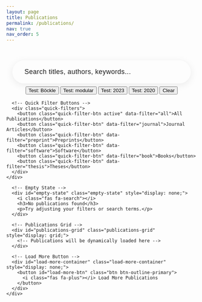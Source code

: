 ```yaml
---
layout: page
title: Publications
permalink: /publications/
nav: true
nav_order: 5
---
```


<div class="publications-page">
  <!-- Filter Controls -->
  <div class="filter-section">
    <div class="container">
      <!-- Publications Search Bar -->
      <div class="search-container">
        <div class="search-wrapper">
          <input type="text" id="publications-search-input" class="search-input" placeholder="Search titles, authors, keywords...">
          <i class="fas fa-search search-icon"></i>
          <button type="button" id="publications-clear-search" class="clear-search-btn" style="display: none;">
            <i class="fas fa-times"></i>
          </button>
        </div>
        <div id="publications-search-results-info" class="search-results-info" style="display: none;">
          <span id="publications-search-results-count"></span> publications found
        </div>
        <div class="search-test-buttons" style="margin-top: 0.5rem;">
          <button type="button" class="btn btn-sm btn-outline-secondary" onclick="testPublicationsSearch('Böckle')">Test: Böckle</button>
          <button type="button" class="btn btn-sm btn-outline-secondary" onclick="testPublicationsSearch('modular')">Test: modular</button>
          <button type="button" class="btn btn-sm btn-outline-secondary" onclick="testPublicationsSearch('2023')">Test: 2023</button>
          <button type="button" class="btn btn-sm btn-outline-secondary" onclick="testPublicationsSearch('2020')">Test: 2020</button>
          <button type="button" class="btn btn-sm btn-outline-secondary" onclick="clearPublicationsSearch()">Clear</button>
        </div>
      </div>

      <!-- Quick Filter Buttons -->
      <div class="quick-filters">
        <button class="quick-filter-btn active" data-filter="all">All Publications</button>
        <button class="quick-filter-btn" data-filter="journal">Journal Articles</button>
        <button class="quick-filter-btn" data-filter="preprint">Preprints</button>
        <button class="quick-filter-btn" data-filter="software">Software</button>
        <button class="quick-filter-btn" data-filter="book">Books</button>
        <button class="quick-filter-btn" data-filter="thesis">Theses</button>
      </div>
    </div>
  </div>

  <!-- Publications Grid -->
  <div class="publications-content">
    <div class="container">
      <!-- Loading State -->
      <div id="loading-state" class="loading-state" style="display: none;">
        <div class="spinner"></div>
        <p>Loading publications...</p>
      </div>

      <!-- Empty State -->
      <div id="empty-state" class="empty-state" style="display: none;">
        <i class="fas fa-search"></i>
        <h3>No publications found</h3>
        <p>Try adjusting your filters or search terms.</p>
      </div>

      <!-- Publications Grid -->
      <div id="publications-grid" class="publications-grid" style="display: grid;">
        <!-- Publications will be dynamically loaded here -->
      </div>

      <!-- Load More Button -->
      <div id="load-more-container" class="load-more-container" style="display: none;">
        <button id="load-more-btn" class="btn btn-outline-primary">
          <i class="fas fa-plus"></i> Load More Publications
        </button>
      </div>
    </div>
  </div>
</div>

<!-- Publication Card Template -->
<template id="publication-card-template">
  <div class="publication-card">
    <div class="publication-header">
      <div class="publication-meta">
        <span class="publication-type"></span>
        <span class="publication-status"></span>
        <span class="publication-year"></span>
      </div>
      <h3 class="publication-title">
        <a href="javascript:void(0)" class="publication-link"></a>
      </h3>
      <div class="publication-authors"></div>
      <div class="publication-venue"></div>
    </div>
    
    <div class="publication-body">
      <div class="publication-abstract"></div>
      <div class="publication-keywords"></div>
    </div>
    
    <div class="publication-footer">
      <div class="publication-links">
        <!-- Links will be dynamically added -->
      </div>
      <div class="publication-metrics">
        <!-- Metrics will be dynamically added -->
      </div>
    </div>
  </div>
</template>

<style>
.publications-page {
  background: var(--bg-primary);
  min-height: 100vh;
  padding-top: 1rem;
}

.filter-section {
  background: linear-gradient(135deg, var(--bg-secondary) 0%, var(--bg-tertiary) 100%);
  border-bottom: 3px solid var(--primary);
  padding: 1rem 0;
  margin-bottom: 0.5rem;
  border-radius: 0 0 12px 12px;
}

.section-title {
  border-bottom: 3px solid var(--primary);
}

[data-theme="dark"] .filter-section,
body.dark-mode .filter-section {
  border-bottom: 3px solid #111 !important;
}

[data-theme="dark"] .section-title,
body.dark-mode .section-title {
  border-bottom: 3px solid #111 !important;
}

.publications-content {
  margin-top: 0;
  padding-top: 0;
}

.search-container {
  display: flex;
  flex-direction: column;
  align-items: center;
  margin-bottom: 1rem;
  padding: 0 1rem;
}

.search-results-info {
  margin-top: 0.5rem;
  padding: 0.5rem 1.5rem;
  background: var(--bg-secondary);
  color: var(--text-secondary);
  border-radius: 2rem;
  font-size: 0.9rem;
  font-weight: 500;
  border: 1px solid var(--border-color);
  animation: fadeIn 0.3s ease;
}

@keyframes fadeIn {
  from { opacity: 0; transform: translateY(-10px); }
  to { opacity: 1; transform: translateY(0); }
}

.search-wrapper {
  position: relative;
  max-width: 600px;
  width: 100%;
}

.search-input {
  width: 100%;
  padding: 1.25rem 4rem 1.25rem 2rem;
  border: 3px solid var(--border-color);
  border-radius: 3rem;
  background: var(--bg-primary);
  color: var(--text-primary);
  font-size: 1.1rem;
  font-weight: 500;
  transition: all 0.3s ease;
  box-shadow: 0 4px 20px rgba(0, 0, 0, 0.08);
  letter-spacing: 0.5px;
}

.search-input::placeholder {
  color: var(--text-muted);
  font-weight: 400;
}

.search-input:focus {
  outline: none;
  border-color: var(--primary);
  box-shadow: 0 0 0 4px rgba(194, 32, 50, 0.15), 0 8px 25px rgba(0, 0, 0, 0.15);
  transform: translateY(-2px);
}

.search-input:hover {
  border-color: var(--primary);
  box-shadow: 0 6px 25px rgba(0, 0, 0, 0.12);
}

.search-icon {
  position: absolute;
  right: 2rem;
  top: 50%;
  transform: translateY(-50%);
  color: var(--primary);
  font-size: 1.3rem;
  pointer-events: none;
  transition: all 0.3s ease;
}

.search-input:focus + .search-icon {
  color: var(--primary-hover);
  transform: translateY(-50%) scale(1.1);
}

.clear-search-btn {
  position: absolute;
  right: 0.75rem;
  top: 50%;
  transform: translateY(-50%);
  background: var(--primary);
  color: white;
  border: none;
  border-radius: 50%;
  width: 2rem;
  height: 2rem;
  display: flex;
  align-items: center;
  justify-content: center;
  cursor: pointer;
  transition: all 0.3s ease;
  font-size: 0.9rem;
  z-index: 10;
}

.clear-search-btn:hover {
  background: var(--primary-hover);
  transform: translateY(-50%) scale(1.1);
}

.clear-search-btn:active {
  transform: translateY(-50%) scale(0.95);
}

@media (max-width: 768px) {
  .search-input {
    padding: 1rem 3.5rem 1rem 1.5rem;
    font-size: 1rem;
  }
  
  .search-icon {
    right: 1.5rem;
    font-size: 1.2rem;
  }
  
  .clear-search-btn {
    width: 1.8rem;
    height: 1.8rem;
    font-size: 0.8rem;
  }
}

.quick-filters {
  display: flex;
  gap: 0.5rem;
  flex-wrap: wrap;
  justify-content: center;
  margin-top: 0.5rem;
}

.quick-filter-btn {
  padding: 0.5rem 1.5rem;
  border: 2px solid var(--primary);
  border-radius: 2rem;
  background: var(--primary);
  color: white;
  font-weight: 500;
  cursor: pointer;
  transition: all 0.2s ease;
  box-shadow: 0 2px 4px rgba(194, 32, 50, 0.2);
}

.quick-filter-btn:hover,
.quick-filter-btn.active {
  background: var(--primary-hover);
  color: white;
  border-color: var(--primary-hover);
  transform: translateY(-2px);
  box-shadow: 0 4px 8px rgba(194, 32, 50, 0.3);
}

.quick-filter-btn:not(.active) {
  background: var(--bg-primary);
  color: var(--primary);
  border-color: var(--primary);
}

.quick-filter-btn:not(.active):hover {
  background: var(--bg-secondary);
  color: var(--primary-hover);
  border-color: var(--primary-hover);
}

.loading-state {
  text-align: center;
  padding: 3rem;
  color: var(--text-muted);
}

.spinner {
  border: 4px solid var(--border-color);
  border-top: 4px solid var(--primary);
  border-radius: 50%;
  width: 40px;
  height: 40px;
  animation: spin 1s linear infinite;
  margin: 0 auto 1rem;
}

@keyframes spin {
  0% { transform: rotate(0deg); }
  100% { transform: rotate(360deg); }
}

.empty-state {
  text-align: center;
  padding: 3rem;
  color: var(--text-muted);
}

.empty-state i {
  font-size: 3rem;
  margin-bottom: 1rem;
  opacity: 0.5;
}

.empty-state h3 {
  color: var(--text-primary);
  margin-bottom: 0.5rem;
}

.publications-grid {
  display: grid;
  grid-template-columns: repeat(auto-fill, minmax(350px, 1fr));
  gap: 1rem;
  margin-bottom: 1.5rem;
}

@media (max-width: 768px) {
  .publications-grid {
    grid-template-columns: 1fr;
    gap: 1rem;
  }
}

.publication-card {
  background: var(--bg-primary);
  border-radius: 0.375rem;
  border: 1px solid var(--border-color);
  box-shadow: 0 0.125rem 0.25rem rgba(0, 0, 0, 0.075);
  transition: all 0.2s ease;
  overflow: hidden;
  height: fit-content;
}

.publication-card:hover {
  transform: translateY(-4px);
  box-shadow: 0 0.5rem 1rem rgba(0, 0, 0, 0.15);
  border-color: #c22032;
}

.publication-header {
  padding: 1.25rem;
  border-bottom: 1px solid #dee2e6;
}

.publication-meta {
  display: flex;
  gap: 0.5rem;
  margin-bottom: 1rem;
  flex-wrap: wrap;
}

.publication-type,
.publication-status,
.publication-year {
  padding: 0.25rem 0.75rem;
  border-radius: 1rem;
  font-size: 0.8rem;
  font-weight: 600;
}

.publication-type {
  background: linear-gradient(135deg, #c22032 0%, #a01828 100%);
  color: white;
}

.publication-status {
  background: #f8f9fa;
  color: #6c757d;
  border: 1px solid #dee2e6;
}

.publication-year {
  background: #f8f9fa;
  color: #6c757d;
  border: 1px solid #dee2e6;
}

.publication-title {
  font-size: 1.3rem;
  font-weight: 600;
  margin-bottom: 0.75rem;
  line-height: 1.3;
}

.publication-title a {
  color: #212529;
  text-decoration: none;
  transition: color 0.2s ease;
  cursor: pointer;
}

.publication-title a:hover {
  color: #c22032;
  text-decoration: underline;
}

.publication-title a[href="javascript:void(0)"] {
  cursor: default;
  color: #212529;
}

.publication-title a[href="javascript:void(0)"]:hover {
  color: #212529;
  text-decoration: none;
}

.publication-authors {
  color: #6c757d;
  font-style: italic;
  margin-bottom: 0.5rem;
  font-size: 0.95rem;
}

.publication-venue {
  color: #adb5bd;
  font-size: 0.9rem;
}

.publication-body {
  padding: 1.25rem;
}

.publication-abstract {
  color: #495057;
  line-height: 1.6;
  margin-bottom: 1rem;
  font-size: 0.9rem;
}

.publication-keywords {
  display: flex;
  flex-wrap: wrap;
  gap: 0.5rem;
}

.keyword-tag {
  background: #e9ecef;
  color: #495057;
  padding: 0.25rem 0.5rem;
  border-radius: 0.25rem;
  font-size: 0.8rem;
}

.publication-footer {
  padding: 1.25rem;
  border-top: 1px solid #dee2e6;
  background: #f8f9fa;
}

.publication-links {
  display: flex;
  gap: 0.5rem;
  flex-wrap: wrap;
  margin-bottom: 1rem;
}

.publication-link-btn {
  display: inline-flex;
  align-items: center;
  gap: 0.5rem;
  padding: 0.75rem 1.25rem;
  background: #c22032;
  color: white !important;
  text-decoration: none;
  border-radius: 0.5rem;
  font-size: 0.9rem;
  font-weight: 600;
  transition: all 0.2s ease;
  border: 2px solid #c22032;
  box-shadow: 0 2px 4px rgba(194, 32, 50, 0.3);
  text-shadow: 0 1px 2px rgba(0, 0, 0, 0.3);
}

.publication-link-btn:hover {
  background: #a01828;
  color: white !important;
  border-color: #a01828;
  transform: translateY(-2px);
  box-shadow: 0 4px 8px rgba(194, 32, 50, 0.4);
  text-decoration: none;
}

.publication-link-btn:active {
  transform: translateY(0);
  box-shadow: 0 2px 4px rgba(194, 32, 50, 0.3);
}

.publication-link-btn i {
  font-size: 1rem;
  color: white !important;
}

.publication-metrics {
  display: flex;
  gap: 1rem;
  flex-wrap: wrap;
}

.metric-item {
  display: flex;
  align-items: center;
  gap: 0.5rem;
  color: #6c757d;
  font-size: 0.85rem;
}

.load-more-container {
  text-align: center;
  margin-top: 2rem;
}

.btn-outline-primary {
  border-color: #c22032;
  color: #c22032;
}

.btn-outline-primary:hover {
  background: #c22032;
  border-color: #c22032;
  color: white;
}
</style>

<script>
class PublicationsManager {
  constructor() {
    this.publications = [];
    this.filteredPublications = [];
    this.currentPage = 1;
    this.itemsPerPage = 12;
    this.filters = {
      type: '',
      status: '',
      year: '',
      search: ''
    };
    
    this.init();
  }
  
  async init() {
    console.log('Initializing PublicationsManager...');
    this.bindEvents();
    await this.loadPublications();
    this.filteredPublications = this.publications;
    this.renderPublications();
    console.log('PublicationsManager initialized successfully');
  }
  
  bindEvents() {
    // Publications search input with debouncing
    let searchTimeout;
    const searchInput = document.getElementById('publications-search-input');
    const clearSearchBtn = document.getElementById('publications-clear-search');
    
    if (searchInput) {
      console.log('✅ Publications search input found and bound');
      searchInput.addEventListener('input', (e) => {
        clearTimeout(searchTimeout);
        searchTimeout = setTimeout(() => {
          this.filters.search = e.target.value.toLowerCase().trim();
          console.log('🔍 Publications search term:', this.filters.search);
          
          // Show/hide clear button
          if (clearSearchBtn) {
            if (this.filters.search.length > 0) {
              clearSearchBtn.style.display = 'flex';
            } else {
              clearSearchBtn.style.display = 'none';
            }
          }
          
          this.applyFilters();
        }, 300);
      });
      
      // Also listen for Enter key
      searchInput.addEventListener('keypress', (e) => {
        if (e.key === 'Enter') {
          this.filters.search = e.target.value.toLowerCase().trim();
          console.log('🔍 Publications search term (Enter):', this.filters.search);
          this.applyFilters();
        }
      });
    } else {
      console.error('❌ Publications search input not found');
    }
    
    // Clear search button
    if (clearSearchBtn) {
      clearSearchBtn.addEventListener('click', () => {
        if (searchInput) {
          searchInput.value = '';
          this.filters.search = '';
          clearSearchBtn.style.display = 'none';
          this.applyFilters();
          searchInput.focus();
        }
      });
    }
    
    // Quick filter buttons
    const quickFilterButtons = document.querySelectorAll('.quick-filter-btn');
    
    quickFilterButtons.forEach((btn, index) => {
      btn.addEventListener('click', (e) => {
        // Remove active class from all buttons
        document.querySelectorAll('.quick-filter-btn').forEach(b => b.classList.remove('active'));
        
        // Add active class to clicked button
        e.target.classList.add('active');
        
        const filter = e.target.dataset.filter;
        this.applyQuickFilter(filter);
      });
    });
    
    // Load more button
    const loadMoreBtn = document.getElementById('load-more-btn');
    if (loadMoreBtn) {
      loadMoreBtn.addEventListener('click', () => {
        this.loadMore();
      });
    }
  }
  
  async loadPublications() {
    try {
      // Show loading state
      document.getElementById('loading-state').style.display = 'block';
      document.getElementById('publications-grid').style.display = 'none';
      document.getElementById('empty-state').style.display = 'none';
      
      // Load real publications data
      this.publications = await this.getPublicationsData();
      console.log('Loaded publications:', this.publications.length, this.publications);
      
      // Hide loading state
      document.getElementById('loading-state').style.display = 'none';
      
    } catch (error) {
      console.error('Error loading publications:', error);
      document.getElementById('loading-state').style.display = 'none';
      document.getElementById('empty-state').style.display = 'block';
    }
  }
  
  async getPublicationsData() {
    try {
      const response = await fetch('/assets/json/publications-data.json');
      if (!response.ok) {
        throw new Error(`HTTP error! status: ${response.status}`);
      }
      const data = await response.json();
      console.log('Loaded publications data:', data.length, 'publications');
      return data;
    } catch (error) {
      console.error('Error loading publications data:', error);
      // Fallback to sample data if loading fails
      return this.getSamplePublications();
    }
  }
  
  getSamplePublications() {
    return [
      {
        id: 1,
        title: "Irreducibility of versal deformation rings in the (p,p)-case for 2-dimensional representations",
        authors: "Gebhard Böckle, A.-K. Juschka",
        year: 2015,
        journal: "J. Algebra",
        volume: "444",
        pages: "81–123",
        abstract: "This paper studies the irreducibility of versal deformation rings in the (p,p)-case for 2-dimensional representations.",
        keywords: "deformation theory, Galois representations, irreducibility",
        type: "Journal Article",
        status: "Published",
        featured: true,
        url: "http://www.sciencedirect.com/science/article/pii/S002186931500352X"
      }
    ];
  }
  
  applyFilters() {
    console.log('Applying filters:', this.filters);
    
    this.filteredPublications = this.publications.filter(pub => {
      // Type filter
      if (this.filters.type && pub.type !== this.filters.type) return false;
      
      // Status filter
      if (this.filters.status && pub.status !== this.filters.status) return false;
      
      // Year filter
      if (this.filters.year && pub.year.toString() !== this.filters.year) return false;
      
      // Search filter
      if (this.filters.search && this.filters.search.length > 0) {
        const searchTerm = this.filters.search;
        const searchableText = [
          pub.title || '',
          pub.authors || '',
          pub.journal || '',
          pub.abstract || '',
          pub.keywords || '',
          pub.year ? pub.year.toString() : '',
          pub.volume || '',
          pub.pages || '',
          pub.doi || '',
          pub.arxiv || ''
        ].join(' ').toLowerCase();
        
        console.log('🔍 Searching in:', searchableText);
        console.log('🔍 Looking for:', searchTerm);
        console.log('🔍 Publication:', pub.title, 'Year:', pub.year);
        
        if (!searchableText.includes(searchTerm)) {
          console.log('❌ No match found for:', pub.title);
          return false;
        } else {
          console.log('✅ Match found for:', pub.title);
        }
      }
      
      return true;
    });
    
    console.log('Filtered publications count:', this.filteredPublications.length);
    this.currentPage = 1;
    this.renderPublications();
  }
  
  applyQuickFilter(filter) {
    // Reset all filters
    this.filters = { type: '', status: '', year: '', search: '' };
    
    // Apply quick filter
    switch (filter) {
      case 'journal':
        this.filters.type = 'Journal Article';
        break;
      case 'preprint':
        this.filters.type = 'Preprint';
        break;
      case 'software':
        this.filters.type = 'Software Package';
        break;
      case 'book':
        this.filters.type = 'Book';
        break;
      case 'thesis':
        this.filters.type = 'Thesis';
        break;
      case 'all':
        this.filteredPublications = this.publications;
        this.renderPublications();
        return;
      default:
        this.filteredPublications = this.publications;
        this.renderPublications();
        return;
    }
    
    this.applyFilters();
  }
  
  renderPublications() {
    console.log('Rendering publications...', this.filteredPublications.length);
    const grid = document.getElementById('publications-grid');
    const emptyState = document.getElementById('empty-state');
    const loadMoreContainer = document.getElementById('load-more-container');
    const searchResultsInfo = document.getElementById('publications-search-results-info');
    const searchResultsCount = document.getElementById('publications-search-results-count');
    
    console.log('DOM elements found:', { grid: !!grid, emptyState: !!emptyState, loadMoreContainer: !!loadMoreContainer });
    
    // Update search results info
    if (searchResultsInfo && searchResultsCount) {
      if (this.filters.search && this.filters.search.length > 0) {
        searchResultsCount.textContent = this.filteredPublications.length;
        searchResultsInfo.style.display = 'block';
        console.log('📊 Publications search results:', this.filteredPublications.length);
      } else {
        searchResultsInfo.style.display = 'none';
      }
    }
    
    if (this.filteredPublications.length === 0) {
      console.log('No publications to display, showing empty state');
      if (grid) grid.style.display = 'none';
      if (emptyState) emptyState.style.display = 'block';
      if (loadMoreContainer) loadMoreContainer.style.display = 'none';
      return;
    }
    
    if (grid) grid.style.display = 'grid';
    if (emptyState) emptyState.style.display = 'none';
    
    // Calculate pagination
    const startIndex = 0;
    const endIndex = this.currentPage * this.itemsPerPage;
    const publicationsToShow = this.filteredPublications.slice(startIndex, endIndex);
    
    // Clear existing content
    grid.innerHTML = '';
    
    // Render publications
    publicationsToShow.forEach(pub => {
      const card = this.createPublicationCard(pub);
      grid.appendChild(card);
    });
    
    // Show/hide load more button
    if (loadMoreContainer) {
      if (endIndex < this.filteredPublications.length) {
        loadMoreContainer.style.display = 'block';
      } else {
        loadMoreContainer.style.display = 'none';
      }
    }
  }
  
  createPublicationCard(pub) {
    console.log('Creating card for publication:', pub.title);
    const template = document.getElementById('publication-card-template');
    if (!template) {
      console.error('Publication card template not found!');
      return document.createElement('div');
    }
    const card = template.content.cloneNode(true);
    
    // Set basic information
    const typeEl = card.querySelector('.publication-type');
    const statusEl = card.querySelector('.publication-status');
    const yearEl = card.querySelector('.publication-year');
    
    if (typeEl) typeEl.textContent = pub.type;
    if (statusEl) statusEl.textContent = pub.status;
    if (yearEl) yearEl.textContent = pub.year;
    const titleEl = card.querySelector('.publication-title a');
    if (titleEl) titleEl.textContent = pub.title;
    
    // Set the link to the actual URL if available, otherwise make it non-clickable
    const titleLink = card.querySelector('.publication-title a');
    if (titleLink) {
      if (pub.url) {
        titleLink.href = pub.url;
        titleLink.target = '_blank';
        titleLink.style.cursor = 'pointer';
        titleLink.style.color = '#c22032';
      } else if (pub.pdf) {
        titleLink.href = pub.pdf;
        titleLink.target = '_blank';
        titleLink.style.cursor = 'pointer';
        titleLink.style.color = '#c22032';
      } else if (pub.software_info && pub.software_info.repository_url) {
        // For software packages, use the repository URL
        titleLink.href = pub.software_info.repository_url;
        titleLink.target = '_blank';
        titleLink.style.cursor = 'pointer';
        titleLink.style.color = '#c22032';
      } else {
        // Make it clear this is not clickable
        titleLink.href = 'javascript:void(0)';
        titleLink.style.cursor = 'default';
        titleLink.style.color = '#212529';
        titleLink.style.textDecoration = 'none';
        titleLink.title = 'No link available';
      }
    }
    
    card.querySelector('.publication-authors').textContent = pub.authors;
    card.querySelector('.publication-venue').textContent = pub.journal;
    card.querySelector('.publication-abstract').textContent = pub.abstract;
    
    // Add keywords
    if (pub.keywords) {
      const keywordsContainer = card.querySelector('.publication-keywords');
      const keywords = pub.keywords.split(',').map(k => k.trim());
      keywords.forEach(keyword => {
        const tag = document.createElement('span');
        tag.className = 'keyword-tag';
        tag.textContent = keyword;
        keywordsContainer.appendChild(tag);
      });
    }
    
    // Add links
    const linksContainer = card.querySelector('.publication-links');
    if (pub.doi) {
      const doiLink = document.createElement('a');
      doiLink.href = `https://doi.org/${pub.doi}`;
      doiLink.className = 'publication-link-btn';
      doiLink.innerHTML = '<i class="fas fa-external-link-alt"></i> DOI';
      doiLink.target = '_blank';
      linksContainer.appendChild(doiLink);
    }
    
    if (pub.arxiv) {
      const arxivLink = document.createElement('a');
      arxivLink.href = `https://arxiv.org/abs/${pub.arxiv}`;
      arxivLink.className = 'publication-link-btn';
      arxivLink.innerHTML = '<i class="fas fa-file-alt"></i> arXiv';
      arxivLink.target = '_blank';
      linksContainer.appendChild(arxivLink);
    }
    
    if (pub.url) {
      const urlLink = document.createElement('a');
      urlLink.href = pub.url;
      urlLink.className = 'publication-link-btn';
      urlLink.innerHTML = '<i class="fas fa-external-link-alt"></i> View';
      urlLink.target = '_blank';
      linksContainer.appendChild(urlLink);
    }
    
    if (pub.pdf) {
      const pdfLink = document.createElement('a');
      pdfLink.href = pub.pdf;
      pdfLink.className = 'publication-link-btn';
      pdfLink.innerHTML = '<i class="fas fa-file-pdf"></i> PDF';
      pdfLink.target = '_blank';
      linksContainer.appendChild(pdfLink);
    }
    
    if (pub.software_info && pub.software_info.repository_url && pub.software_info.repository_url !== 'https://github.com/rbutenuth/qaquotgraphs') {
      const repoLink = document.createElement('a');
      repoLink.href = pub.software_info.repository_url;
      repoLink.className = 'publication-link-btn';
      repoLink.innerHTML = '<i class="fab fa-github"></i> Repository';
      repoLink.target = '_blank';
      linksContainer.appendChild(repoLink);
    }
    
    return card;
  }
  
  loadMore() {
    this.currentPage++;
    this.renderPublications();
  }
}

// Initialize the publications manager when the page loads
document.addEventListener('DOMContentLoaded', () => {
  console.log('🚀 Initializing Publications Manager...');
  const manager = new PublicationsManager();
  
  // Make manager globally accessible for debugging
  window.publicationsManager = manager;
  
  // Link validation and error detection script
  setTimeout(() => {
    validatePublicationLinks();
  }, 2000); // Wait for publications to load
  
  // Test publications search functionality
  setTimeout(() => {
    console.log('🧪 Testing publications search functionality...');
    const searchInput = document.getElementById('publications-search-input');
    if (searchInput) {
      console.log('✅ Publications search input found');
      // Test with a sample search
      searchInput.value = 'Böckle';
      searchInput.dispatchEvent(new Event('input'));
    } else {
      console.error('❌ Publications search input not found');
    }
  }, 3000);
});

// Publications search test functions
function testPublicationsSearch(term) {
  console.log('🧪 Testing publications search with term:', term);
  const searchInput = document.getElementById('publications-search-input');
  if (searchInput && window.publicationsManager) {
    searchInput.value = term;
    searchInput.dispatchEvent(new Event('input'));
    console.log('✅ Publications search test executed');
  } else {
    console.error('❌ Publications search test failed - elements not found');
  }
}

function clearPublicationsSearch() {
  console.log('🧪 Clearing publications search test');
  const searchInput = document.getElementById('publications-search-input');
  if (searchInput && window.publicationsManager) {
    searchInput.value = '';
    searchInput.dispatchEvent(new Event('input'));
    console.log('✅ Publications search cleared');
  }
}

// Link validation and error detection function
async function validatePublicationLinks() {
  console.log('🔍 Starting publication link validation...');
  
  const links = document.querySelectorAll('a[href]');
  const brokenLinks = [];
  const workingLinks = [];
  
  for (let link of links) {
    const href = link.href;
    
    // Skip internal links and anchors
    if (href.startsWith(window.location.origin) || href.startsWith('#') || href.startsWith('mailto:')) {
      continue;
    }
    
    try {
      // Check if link is accessible
      const response = await fetch(href, { 
        method: 'HEAD', 
        mode: 'no-cors',
        cache: 'no-cache'
      });
      
      // If we can't check due to CORS, assume it's working
      workingLinks.push({
        url: href,
        element: link,
        text: link.textContent.trim()
      });
      
    } catch (error) {
      // Try alternative validation for known domains
      if (isLikelyWorking(href)) {
        workingLinks.push({
          url: href,
          element: link,
          text: link.textContent.trim()
        });
      } else {
        brokenLinks.push({
          url: href,
          element: link,
          text: link.textContent.trim(),
          error: error.message
        });
        
        // Add visual indicator for broken links
        link.style.opacity = '0.6';
        link.style.textDecoration = 'line-through';
        link.title = 'Link may be broken - ' + error.message;
      }
    }
  }
  
  // Log results
  console.log(`✅ Working links: ${workingLinks.length}`);
  console.log(`❌ Broken links: ${brokenLinks.length}`);
  
  if (brokenLinks.length > 0) {
    console.warn('🚨 Broken links detected:', brokenLinks);
    
    // Create a summary in the console
    console.group('📋 Link Validation Summary');
    console.log('Working links:', workingLinks.map(l => l.url));
    console.log('Broken links:', brokenLinks.map(l => l.url));
    console.groupEnd();
  }
  
  // Check for clickable content issues
  checkClickableContent();
}

// Helper function to check if a link is likely working based on domain
function isLikelyWorking(url) {
  const knownWorkingDomains = [
    'doi.org',
    'arxiv.org',
    'springer.com',
    'link.springer.com',
    'ams.org',
    'mathscinet.ams.org',
    'jtnb.cedram.org',
    'github.com',
    'dx.doi.org'
  ];
  
  return knownWorkingDomains.some(domain => url.includes(domain));
}

// Check for clickable content issues
function checkClickableContent() {
  console.log('🔍 Checking clickable content...');
  
  const issues = [];
  
  // Check publication titles
  const titles = document.querySelectorAll('.publication-title a');
  titles.forEach((title, index) => {
    if (!title.href || title.href === '#' || title.href === window.location.href) {
      issues.push({
        type: 'Non-clickable title',
        element: title,
        text: title.textContent.trim(),
        index: index
      });
    }
  });
  
  // Check publication link buttons
  const linkButtons = document.querySelectorAll('.publication-link-btn');
  linkButtons.forEach((btn, index) => {
    if (!btn.href || btn.href === '#' || btn.href === window.location.href) {
      issues.push({
        type: 'Non-clickable button',
        element: btn,
        text: btn.textContent.trim(),
        index: index
      });
    }
  });
  
  // Check filter buttons
  const filterButtons = document.querySelectorAll('.quick-filter-btn');
  filterButtons.forEach((btn, index) => {
    if (!btn.onclick && !btn.dataset.filter) {
      issues.push({
        type: 'Non-functional filter button',
        element: btn,
        text: btn.textContent.trim(),
        index: index
      });
    }
  });
  
  if (issues.length > 0) {
    console.warn('⚠️ Clickable content issues detected:', issues);
    
    // Add visual indicators for issues
    issues.forEach(issue => {
      if (issue.element) {
        issue.element.style.border = '2px solid #ffc107';
        issue.element.style.backgroundColor = '#fff3cd';
        issue.element.title = `Issue: ${issue.type}`;
      }
    });
  } else {
    console.log('✅ All clickable content appears to be working correctly');
  }
  
  // Check for missing content
  checkMissingContent();
}

// Check for missing content
function checkMissingContent() {
  console.log('🔍 Checking for missing content...');
  
  const issues = [];
  
  // Check for empty abstracts
  const abstracts = document.querySelectorAll('.publication-abstract');
  abstracts.forEach((abstract, index) => {
    if (!abstract.textContent.trim()) {
      issues.push({
        type: 'Empty abstract',
        element: abstract,
        index: index
      });
    }
  });
  
  // Check for missing authors
  const authors = document.querySelectorAll('.publication-authors');
  authors.forEach((author, index) => {
    if (!author.textContent.trim()) {
      issues.push({
        type: 'Missing authors',
        element: author,
        index: index
      });
    }
  });
  
  // Check for missing links
  const cards = document.querySelectorAll('.publication-card');
  cards.forEach((card, index) => {
    const links = card.querySelectorAll('.publication-link-btn');
    if (links.length === 0) {
      issues.push({
        type: 'No links available',
        element: card,
        index: index
      });
    }
  });
  
  if (issues.length > 0) {
    console.warn('⚠️ Missing content issues detected:', issues);
  } else {
    console.log('✅ All content appears to be complete');
  }
  
  // Final summary
  console.log('🎯 Publication page validation complete!');
}
</script>

 